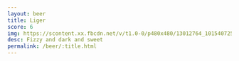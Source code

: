 ```yaml
---
layout: beer
title: Liger
score: 6
img: https://scontent.xx.fbcdn.net/v/t1.0-0/p480x480/13012764_10154072541233745_130102072018590790_n.jpg?oh=933bba7e75987836843ae0c05b99a847&oe=58C17CE2
desc: Fizzy and dark and sweet
permalink: /beer/:title.html
---
```

